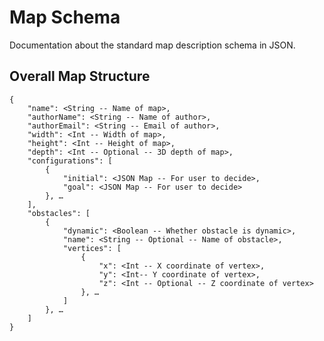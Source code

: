 Map Schema
==========

Documentation about the standard map description schema in JSON.

## Overall Map Structure

	{
		"name": <String -- Name of map>,
		"authorName": <String -- Name of author>,
		"authorEmail": <String -- Email of author>,
		"width": <Int -- Width of map>,
		"height": <Int -- Height of map>,
		"depth": <Int -- Optional -- 3D depth of map>,
		"configurations": [
			{
				"initial": <JSON Map -- For user to decide>,
				"goal": <JSON Map -- For user to decide>
			}, …
		],
		"obstacles": [
			{
				"dynamic": <Boolean -- Whether obstacle is dynamic>,
				"name": <String -- Optional -- Name of obstacle>,
				"vertices": [
					{
		 				"x": <Int -- X coordinate of vertex>,
						"y": <Int-- Y coordinate of vertex>,
						"z": <Int -- Optional -- Z coordinate of vertex>
					}, …
				]
			}, …
		] 	
	}